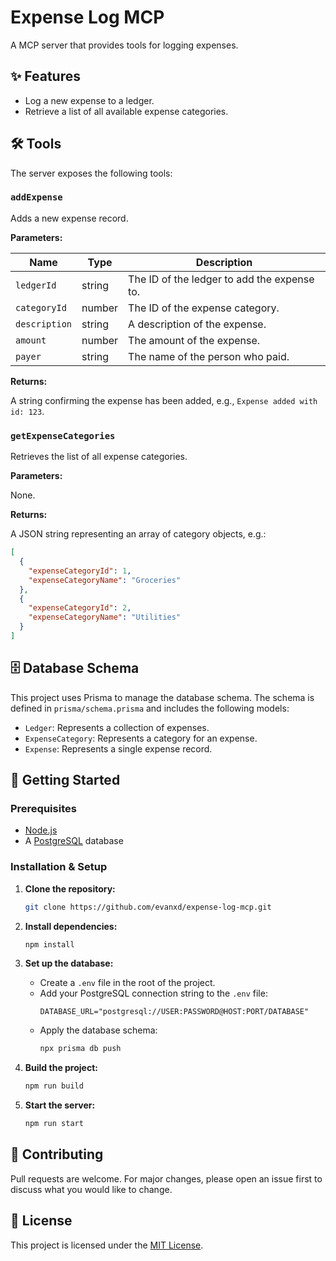 # Expense Log MCP

A MCP server that provides tools for logging expenses.

## ✨ Features

- Log a new expense to a ledger.
- Retrieve a list of all available expense categories.

## 🛠️ Tools

The server exposes the following tools:

### `addExpense`

Adds a new expense record.

**Parameters:**

| Name          | Type   | Description                               |
|---------------|--------|-------------------------------------------|
| `ledgerId`    | string | The ID of the ledger to add the expense to. |
| `categoryId`  | number | The ID of the expense category.           |
| `description` | string | A description of the expense.             |
| `amount`      | number | The amount of the expense.                |
| `payer`       | string | The name of the person who paid.          |

**Returns:**

A string confirming the expense has been added, e.g., `Expense added with id: 123`.

### `getExpenseCategories`

Retrieves the list of all expense categories.

**Parameters:**

None.

**Returns:**

A JSON string representing an array of category objects, e.g.:
```json
[
  {
    "expenseCategoryId": 1,
    "expenseCategoryName": "Groceries"
  },
  {
    "expenseCategoryId": 2,
    "expenseCategoryName": "Utilities"
  }
]
```

## 🗄️ Database Schema

This project uses Prisma to manage the database schema. The schema is defined in `prisma/schema.prisma` and includes the following models:

- `Ledger`: Represents a collection of expenses.
- `ExpenseCategory`: Represents a category for an expense.
- `Expense`: Represents a single expense record.

## 🚀 Getting Started

### Prerequisites

- [Node.js](https://nodejs.org/)
- A [PostgreSQL](https://www.postgresql.org/) database

### Installation & Setup

1.  **Clone the repository:**
    ```bash
    git clone https://github.com/evanxd/expense-log-mcp.git
    ```

2.  **Install dependencies:**
    ```bash
    npm install
    ```

3.  **Set up the database:**
    - Create a `.env` file in the root of the project.
    - Add your PostgreSQL connection string to the `.env` file:
      ```
      DATABASE_URL="postgresql://USER:PASSWORD@HOST:PORT/DATABASE"
      ```
    - Apply the database schema:
      ```bash
      npx prisma db push
      ```

4.  **Build the project:**
    ```bash
    npm run build
    ```

5.  **Start the server:**
    ```bash
    npm run start
    ```

## 🙌 Contributing

Pull requests are welcome. For major changes, please open an issue first to discuss what you would like to change.

## 📄 License

This project is licensed under the [MIT License](LICENSE).

